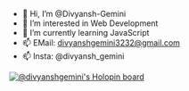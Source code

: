 - 👋 Hi, I’m @Divyansh-Gemini
- 👀 I’m interested in Web Development
- 🌱 I’m currently learning JavaScript
- 📫 EMail: divyanshgemini3232@gmail.com
- 📫 Insta: @divyansh_gemini

[![@divyanshgemini's Holopin board](https://holopin.me/divyanshgemini)](https://holopin.io/@divyanshgemini)
